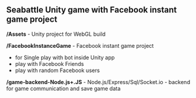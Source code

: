 ## Seabattle Unity game with Facebook instant game project
 
**/Assets** - Unity project for WebGL build

**/FacebookInstanceGame** - Facebook instant game project
* for Single play with bot inside Unity app
* play with Facebook Friends
* play with random Facebook users

**/game-backend-Node.js+.JS** - Node.js/Express/Sql/Socket.io - backend for game communication and save game data

